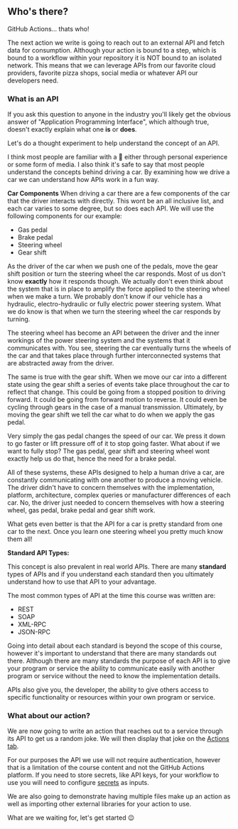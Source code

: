 ## Who's there?

GitHub Actions... thats who!

The next action we write is going to reach out to an external API and fetch data for consumption. Although your action is bound to a step, which is bound to a workflow within your repository it is NOT bound to an isolated network. This means that we can leverage APIs from our favorite cloud providers, favorite pizza shops, social media or whatever API our developers need.

### What is an API

If you ask this question to anyone in the industry you'll likely get the obvious answer of "Application Programming Interface", which although true, doesn't exactly explain what one **is** or **does**.

Let's do a thought experiment to help understand the concept of an API.

I think most people are familiar with a 🚗 either through personal experience or some form of media. I also think it's safe to say that most people understand the concepts behind driving a car. By examining how we drive a car we can understand how APIs work in a fun way.

**Car Components**
When driving a car there are a few components of the car that the driver interacts with directly. This wont be an all inclusive list, and each car varies to some degree, but so does each API. We will use the following components for our example:

- Gas pedal
- Brake pedal
- Steering wheel
- Gear shift

As the driver of the car when we push one of the pedals, move the gear shift position or turn the steering wheel the car responds. Most of us don't know **exactly** how it responds though. We actually don't even think about the system that is in place to amplify the force applied to the steering wheel when we make a turn. We probably don't know if our vehicle has a hydraulic, electro-hydraulic or fully electric power steering system. What we do know is that when we turn the steering wheel the car responds by turning.

The steering wheel has become an API between the driver and the inner workings of the power steering system and the systems that it communicates with. You see, steering the car eventually turns the wheels of the car and that takes place through further interconnected systems that are abstracted away from the driver.

The same is true with the gear shift. When we move our car into a different state using the gear shift a series of events take place throughout the car to reflect that change. This could be going from a stopped position to driving forward. It could be going from forward motion to reverse. It could even be cycling through gears in the case of a manual transmission. Ultimately, by moving the gear shift we tell the car what to do when we apply the gas pedal.

Very simply the gas pedal changes the speed of our car. We press it down to go faster or lift pressure off of it to stop going faster. What about if we want to fully stop? The gas pedal, gear shift and steering wheel wont exactly help us do that, hence the need for a brake pedal.

All of these systems, these APIs designed to help a human drive a car, are constantly communicating with one another to produce a moving vehicle. The driver didn't have to concern themselves with the implementation, platform, architecture, complex queries or manufacturer differences of each car. No, the driver just needed to concern themselves with how a steering wheel, gas pedal, brake pedal and gear shift work.

What gets even better is that the API for a car is pretty standard from one car to the next. Once you learn one steering wheel you pretty much know them all!

**Standard API Types:**

This concept is also prevalent in real world APIs. There are many **standard** types of APIs and if you understand each standard then you ultimately understand how to use that API to your advantage.

The most common types of API at the time this course was written are:

- REST
- SOAP
- XML-RPC
- JSON-RPC

Going into detail about each standard is beyond the scope of this course, however it's important to understand that there are many standards out there. Although there are many standards the purpose of each API is to give your program or service the ability to communicate easily with another program or service without the need to know the implementation details.

APIs also give you, the developer, the ability to give others access to specific functionality or resources within your own program or service.

### What about our action?

We are now going to write an action that reaches out to a service through its API to get us a random joke. We will then display that joke on the [Actions tab]({{actionsUrl}}).

For our purposes the API we use will not require authentication, however that is a limitation of the course content and not the GitHub Actions platform. If you need to store secrets, like API keys, for your workflow to use you will need to configure [secrets](https://help.github.com/en/actions/automating-your-workflow-with-github-actions/creating-and-using-encrypted-secrets) as inputs.

We are also going to demonstrate having multiple files make up an action as well as importing other external libraries for your action to use.

What are we waiting for, let's get started 😉
